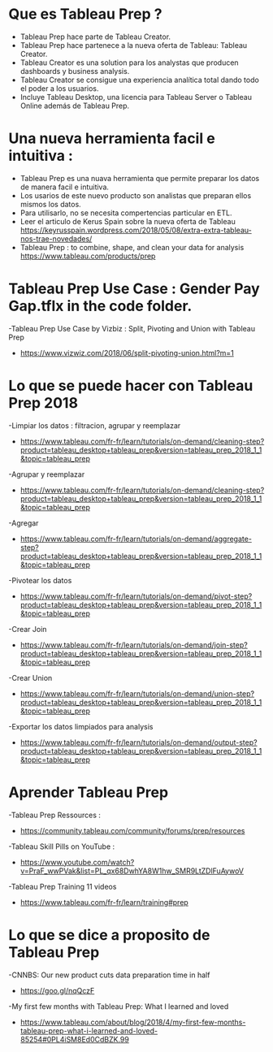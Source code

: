 # Que es Tableau Prep ? 
* Tableau Prep hace parte de Tableau Creator. 
* Tableau Prep hace partenece a  la nueva oferta de Tableau: Tableau Creator. 
* Tableau Creator es una solution para los analystas que producen dashboards y business analysis. 
* Tableau Creator se consigue una experiencia analítica total dando todo el poder a los usuarios. 
* Incluye Tableau Desktop, una licencia para Tableau Server o Tableau Online además de Tableau Prep.

# Una nueva herramienta facil e intuitiva : 
* Tableau Prep es una nuava herramienta que permite preparar los datos de manera facil e intuitiva.
* Los usarios de este nuevo producto son analistas que preparan ellos mismos los datos. 
* Para  utilisarlo, no se necesita compertencias particular en ETL. 
* Leer el articulo de Kerus Spain sobre la nueva oferta de Tableau 
https://keyrusspain.wordpress.com/2018/05/08/extra-extra-tableau-nos-trae-novedades/
* Tableau Prep : to combine, shape, and clean your data for analysis
https://www.tableau.com/products/prep

# Tableau Prep Use Case : Gender Pay Gap.tflx in the code folder. 
-Tableau Prep Use Case by Vizbiz : Split, Pivoting and Union with Tableau Prep
* https://www.vizwiz.com/2018/06/split-pivoting-union.html?m=1

# Lo que se puede hacer con Tableau Prep 2018
-Limpiar los datos : filtracion, agrupar y reemplazar
* https://www.tableau.com/fr-fr/learn/tutorials/on-demand/cleaning-step?product=tableau_desktop+tableau_prep&version=tableau_prep_2018_1_1&topic=tableau_prep

-Agrupar y reemplazar 
* https://www.tableau.com/fr-fr/learn/tutorials/on-demand/cleaning-step?product=tableau_desktop+tableau_prep&version=tableau_prep_2018_1_1&topic=tableau_prep

-Agregar 
* https://www.tableau.com/fr-fr/learn/tutorials/on-demand/aggregate-step?product=tableau_desktop+tableau_prep&version=tableau_prep_2018_1_1&topic=tableau_prep

-Pivotear los datos 
* https://www.tableau.com/fr-fr/learn/tutorials/on-demand/pivot-step?product=tableau_desktop+tableau_prep&version=tableau_prep_2018_1_1&topic=tableau_prep

-Crear Join 
* https://www.tableau.com/fr-fr/learn/tutorials/on-demand/join-step?product=tableau_desktop+tableau_prep&version=tableau_prep_2018_1_1&topic=tableau_prep

-Crear Union 
* https://www.tableau.com/fr-fr/learn/tutorials/on-demand/union-step?product=tableau_desktop+tableau_prep&version=tableau_prep_2018_1_1&topic=tableau_prep

-Exportar los datos limpiados para analysis 
* https://www.tableau.com/fr-fr/learn/tutorials/on-demand/output-step?product=tableau_desktop+tableau_prep&version=tableau_prep_2018_1_1&topic=tableau_prep


# Aprender Tableau Prep 
-Tableau Prep Ressources : 
* https://community.tableau.com/community/forums/prep/resources

-Tableau Skill Pills on YouTube : 
* https://www.youtube.com/watch?v=PraF_wwPVak&list=PL_qx68DwhYA8W1hw_SMR9LtZDlFuAywoV

-Tableau Prep Training 11 videos 
* https://www.tableau.com/fr-fr/learn/training#prep


# Lo que se dice a proposito de Tableau Prep 
-CNNBS: Our new product cuts data preparation time in half
* https://goo.gl/nqQczF

-My first few months with Tableau Prep: What I learned and loved
* https://www.tableau.com/about/blog/2018/4/my-first-few-months-tableau-prep-what-i-learned-and-loved-85254#0PL4iSM8Ed0CdBZK.99


